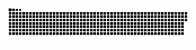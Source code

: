 
<picture>
  <source
    media="(prefers-color-scheme: dark)"
    srcset="
      https://raw.githubusercontent.com/hjkl01/hjkl01/output/github-contribution-grid-snake-dark.svg
    "
  />
  <source
    media="(prefers-color-scheme: light)"
    srcset="
      https://raw.githubusercontent.com/hjkl01/hjkl01/output/github-contribution-grid-snake.svg
    "
  />
  <img
    alt="github contribution grid snake animation"
    src="https://raw.githubusercontent.com/hjkl01/hjkl01/output/github-contribution-grid-snake.svg"
  />
</picture>